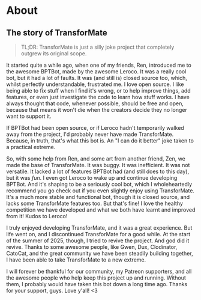 # About

## The story of TransforMate
> TL;DR: TransforMate is just a silly joke project that completely outgrew its
> original scope.

It started quite a while ago, when one of my friends, Ren, introduced me to the
awesome BPTBot, made by the awesome Leroco. It was a really cool bot, but it had a
lot of faults. It was (and still is) closed source too, which, whilst perfectly
understandable, frustrated me.  I love open source. I like being able to fix stuff
when I find it's wrong, or to help improve things, add features, or even just
investigate the code to learn how stuff works. I have always thought that code,
whenever possible, should be free and open, because that means it won't die when
the creators decide they no longer want to support it.

If BPTBot had been open source, or if Leroco hadn't temporarily walked away from the
project, I'd probably never have made TransforMate. Because, in truth, that's what
this bot is. An "I can do it better" joke taken to a practical extreme.

So, with some help from Ren, and some art from another friend, Zen, we made the
base of TransforMate. It was buggy. It was inefficient. It was not versatile. It
lacked a lot of features BPTBot had (and still does to this day), but it was *fun*.
I even got Leroco to wake up and continue developing BPTBot. And it's shaping to be
a seriously cool bot, which I wholeheartedly recommend you go check out if you even
slightly enjoy using TransforMate. It's a much more stable and functional bot, though
it is closed source, and lacks some TransforMate features too. But that's fine! I
love the healthy competition we have developed and what we both have learnt and
improved from it! Kudos to Leroco!

I truly enjoyed developing TransforMate, and it was a great experience. But life
went on, and I discontinued TransforMate for a good while. At the start of the summer
of 2025, though, I tried to revive the project. And god did it revive. Thanks to
some awesome people, like Gwen, Dux, Clodinator, CatoCat, and the great community we
have been steadily building together, I have been able to take TransforMate to a new
extreme.

I will forever be thankful for our community, my Patreon supporters, and all the
awesome people who help keep this project up and running. Without them, I probably
would have taken this bot down a long time ago. Thanks for your support, guys.
Love y'all! <3